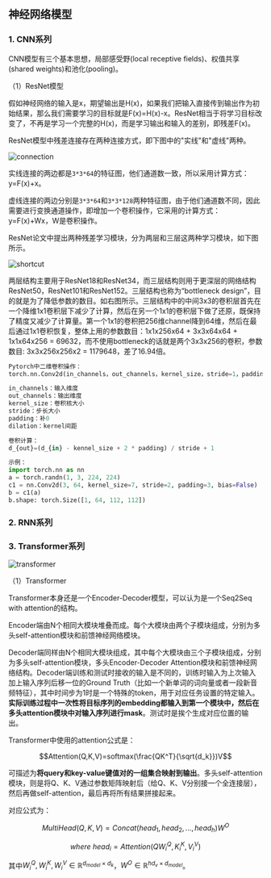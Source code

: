 ## 神经网络模型

### 1. CNN系列

CNN模型有三个基本思想，局部感受野(local receptive fields)、权值共享(shared weights)和池化(pooling)。

（1）ResNet模型

假如神经网络的输入是x，期望输出是H(x)，如果我们把输入直接传到输出作为初始结果，那么我们需要学习的目标就是F(x)=H(x)-x。ResNet相当于将学习目标改变了，不再是学习一个完整的H(x)，而是学习输出和输入的差别，即残差F(x)。

ResNet模型中残差连接存在两种连接方式，即下图中的"实线"和"虚线"两种。

![connection](/Users/maciel/Documents/gitprojet/Technology-Accumulation/NLP/connection.png)

实线连接的两边都是`3*3*64`的特征图，他们通道数一致，所以采用计算方式：y=F(x)+x。

虚线连接的两边分别是`3*3*64`和`3*3*128`两种特征图，由于他们通道数不同，因此需要进行变换通道操作，即增加一个卷积操作，它采用的计算方式：y=F(x)+Wx，W是卷积操作。



ResNet论文中提出两种残差学习模块，分为两层和三层这两种学习模块，如下图所示。

![shortcut](/Users/maciel/Documents/gitprojet/Technology-Accumulation/NLP/shortcut.png)

两层结构主要用于ResNet18和ResNet34，而三层结构则用于更深层的网络结构ResNet50，ResNet101和ResNet152。三层结构也称为“bottleneck design”，目的就是为了降低参数的数目。如右图所示。三层结构中的中间3x3的卷积层首先在一个降维1x1卷积层下减少了计算，然后在另一个1x1的卷积层下做了还原，既保持了精度又减少了计算量。第一个1x1的卷积把256维channel降到64维，然后在最后通过1x1卷积恢复，整体上用的参数数目：1x1x256x64 + 3x3x64x64 + 1x1x64x256 = 69632，而不使用bottleneck的话就是两个3x3x256的卷积，参数数目: 3x3x256x256x2 = 1179648，差了16.94倍。

```python
Pytorch中二维卷积操作：
torch.nn.Conv2d(in_channels，out_channels，kernel_size，stride=1，padding=0，dilation=1，groups=1，bias=True)

in_channels：输入维度
out_channels：输出维度
kernel_size：卷积核大小
stride：步长大小
padding：补0
dilation：kernel间距

卷积计算：
d_{out}=(d_{in} - kennel_size + 2 * padding) / stride + 1

示例：
import torch.nn as nn
a = torch.randn(1, 3, 224, 224)
c1 = nn.Conv2d(3, 64, kernel_size=7, stride=2, padding=3, bias=False)
b = c1(a)
b.shape: torch.Size([1, 64, 112, 112])
```



### 2. RNN系列



### 3. Transformer系列

![transformer](/Users/maciel/Documents/gitprojet/Technology-Accumulation/NLP/transformer.jpeg)

（1）Transformer

Transformer本身还是一个Encoder-Decoder模型，可以认为是一个Seq2Seq with attention的结构。

Encoder端由N个相同大模块堆叠而成。每个大模块由两个子模块组成，分别为多头self-attention模块和前馈神经网络模块。

Decoder端同样由N个相同大模块组成，其中每个大模块由三个子模块组成，分别为多头self-attention模块，多头Encoder-Decoder Attention模块和前馈神经网络结构。Decoder端训练和测试时接收的输入是不同的，训练时输入为上次输入加上输入序列后移一位的Ground Truth（比如一个新单词的词向量或者一段新音频特征），其中时间步为1时是一个特殊的token，用于对应任务设置的特定输入。**实际训练过程中一次性将目标序列的embedding都输入到第一个模块中，然后在多头attention模块中对输入序列进行mask**。测试时是挨个生成对应位置的输出。

Transformer中使用的attention公式是：

$$Attention(Q,K,V)=softmax(\frac{QK^T}{\sqrt{d_k}})V$$

可描述为**将query和key-value键值对的一组集合映射到输出**。多头self-attention模块，则是将Q、K、V通过参数矩阵映射后（给Q、K、V分别接一个全连接层），然后再做self-attention，最后再将所有结果拼接起来。

对应公式为：

$$MultiHead(Q,K,V)=Concat(head_1,head_2,...,head_h)W^O$$

$$where ~head_i=Attention(QW_i^Q,K_i^K,V_i^V)$$

其中$W_i^Q,W_i^K,W_i^V \in \mathbb{R}^{d_{model}\times d_k}$，$W^O \in \mathbb{R}^{hd_v \times d_{model}}$。

